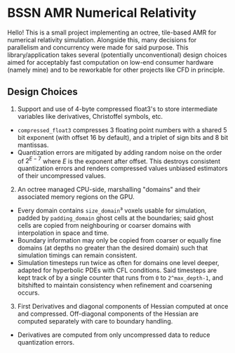# BSSN AMR Numerical Relativity

Hello! This is a small project implementing an octree, tile-based AMR for numerical relativity simulation. Alongside this, many decisions for parallelism and concurrency were made for said purpose. 
This library/application takes several (potentially unconventional) design choices aimed for acceptably fast computation on low-end consumer hardware (namely mine) and to be reworkable for other projects like CFD in principle.

## Design Choices

1. Support and use of 4-byte compressed float3's to store intermediate variables like derivatives, Christoffel symbols, etc. 
  - `compressed_float3` compresses 3 floating point numbers with a shared 5 bit exponent (with offset 16 by default), and a triplet of sign bits and 8 bit mantissas.
  - Quantization errors are mitigated by adding random noise on the order of $2^{E-7}$ where $E$ is the exponent after offset. This destroys consistent quantization errors and renders compressed values unbiased estimators of their uncompressed values.

2. An octree managed CPU-side, marshalling "domains" and their associated memory regions on the GPU.
  - Every domain contains `size_domain`³ voxels usable for simulation, padded by `padding_domain` ghost cells at the boundaries; said ghost cells are copied from neighbouring or coarser domains with interpolation in space and time.
  - Boundary information may only be copied from coarser or equally fine domains (at depths no greater than the desired domain) such that simulation timings can remain consistent.
  - Simulation timesteps run twice as often for domains one level deeper, adapted for hyperbolic PDEs with CFL conditions. Said timesteps are kept track of by a single counter that runs from `0` to `2^max_depth-1`, and bitshifted to maintain consistency when refinement and coarsening occurs.

3. First Derivatives and diagonal components of Hessian computed at once and compressed. Off-diagonal components of the Hessian are computed separately with care to boundary handling.
  - Derivatives are computed from only uncompressed data to reduce quantization errors.
